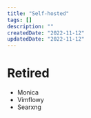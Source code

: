 ```yaml
---
title: "Self-hosted"
tags: []
description: ""
createdDate: "2022-11-12"
updatedDate: "2022-11-12"
---
```


# Retired
- Monica
- Vimflowy
- Searxng
